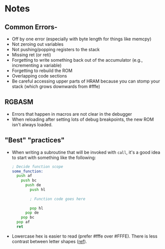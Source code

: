 # Notes 


## Common Errors-
- Off by one error (especially with byte length for things like memcpy)
- Not zeroing out variables
- Not pushing/popping registers to the stack
- Missing ret (or reti)
- Forgetting to write something back out of the accumulator (e.g., incrementing a variable)
- Forgetting to rebuild the ROM
- Overlapping code sections
- Be careful accessing upper parts of HRAM because you can stomp your stack (which grows downwards from #fffe)

## RGBASM
- Errors that happen in macros are not clear in the debugger
- When reloading after setting lots of debug breakpoints, the new ROM isn't always loaded. 

## "Best" "practices"

- When writing a subroutine that will be invoked with `call`, it's a good idea to start with something like the following:

    ```asm
    ; Decide function scope
    some_function:
      push af
        push bc
          push de 
            push hl
            
            ; Function code goes here
      
            pop hl 
          pop de 
        pop bc
      pop af
      ret 
    ```

- Lowercase hex is easier to read (prefer #fffe over #FFFE). There is less contrast between letter shapes ([ref](http://uxmovement.com/content/all-caps-hard-for-users-to-read/)).

